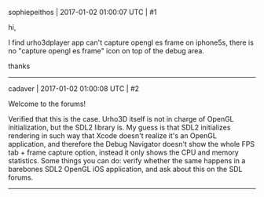 sophiepeithos | 2017-01-02 01:00:07 UTC | #1

hi,

I find urho3dplayer app can't capture opengl es frame on iphone5s, there is no "capture opengl es frame" icon on top of the debug area.

thanks

-------------------------

cadaver | 2017-01-02 01:00:08 UTC | #2

Welcome to the forums!

Verified that this is the case. Urho3D itself is not in charge of OpenGL initialization, but the SDL2 library is. My guess is that SDL2 initializes rendering in such way that Xcode doesn't realize it's an OpenGL application, and therefore the Debug Navigator doesn't show the whole FPS tab + frame capture option, instead it only shows the CPU and memory statistics. Some things you can do: verify whether the same happens in a barebones SDL2 OpenGL iOS application, and ask about this on the SDL forums.

-------------------------

